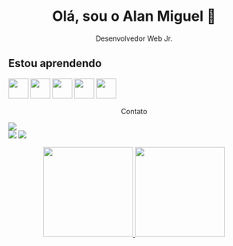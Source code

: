 <h1 align='center'>
  Olá, sou o Alan Miguel 👋
</h1>
<p align='center'>
  Desenvolvedor Web Jr.
</p>

## Estou aprendendo
<img loading="lazy" src="https://cdn.jsdelivr.net/gh/devicons/devicon/icons/git/git-original.svg" width="40" height="40"/>
<img loading="lazy" src="https://cdn.jsdelivr.net/gh/devicons/devicon/icons/html5/html5-original.svg" width="40" height="40"/>
<img loading="lazy" src="https://cdn.jsdelivr.net/gh/devicons/devicon/icons/css3/css3-original.svg" width="40" height="40"/>
<img loading="lazy" src="https://cdn.jsdelivr.net/gh/devicons/devicon/icons/javascript/javascript-original.svg" width="40" height="40"/>
<img loading="lazy" src="https://cdn.jsdelivr.net/gh/devicons/devicon/icons/python/python-original.svg" width="40" height="40"/>


<p align='center'>
  Contato

<a href="https://www.linkedin.com/in/alangurjon/" target="_blank"><img loading="lazy" src="https://img.shields.io/badge/-LinkedIn-%230077B5?style=for-the-badge&logo=linkedin&logoColor=white" target="_blank"></a>  
<a href="https://instagram.com/gurjonzito" target="_blank"><img loading="lazy" src="https://img.shields.io/badge/-Instagram-%23E4405F?style=for-the-badge&logo=instagram&logoColor=white" target="_blank"></a>
<a href = "mailto:alangurjon@gmail.com"><img loading="lazy" src="https://img.shields.io/badge/Gmail-D14836?style=for-the-badge&logo=gmail&logoColor=white" target="_blank"></a>

</p>

<p align='center'>
<a href="https://github.com/gurjonzito">
<img loading="lazy" height="180em" src="https://github-readme-stats.vercel.app/api/top-langs/?username=gurjonzito&layout=compact&langs_count=7&theme=dracula"/>
<img loading="lazy" height="180em" src="https://github-readme-stats.vercel.app/api?username=gurjonzito&show_icons=true&theme=dracula&include_all_commits=true&count_private=true"/>
</p>
